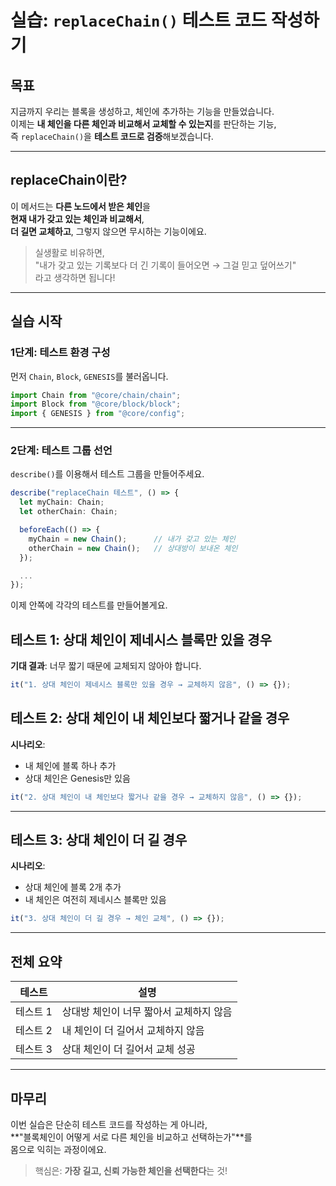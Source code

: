 # 실습: `replaceChain()` 테스트 코드 작성하기

## 목표

지금까지 우리는 블록을 생성하고, 체인에 추가하는 기능을 만들었습니다.  
이제는 **내 체인을 다른 체인과 비교해서 교체할 수 있는지**를 판단하는 기능,  
즉 `replaceChain()`을 **테스트 코드로 검증**해보겠습니다.

---

## replaceChain이란?

이 메서드는 **다른 노드에서 받은 체인**을  
**현재 내가 갖고 있는 체인과 비교해서**,  
**더 길면 교체하고**, 그렇지 않으면 무시하는 기능이에요.

> 실생활로 비유하면,  
> "내가 갖고 있는 기록보다 더 긴 기록이 들어오면 → 그걸 믿고 덮어쓰기"  
> 라고 생각하면 됩니다!

---

## 실습 시작

### 1단계: 테스트 환경 구성

먼저 `Chain`, `Block`, `GENESIS`를 불러옵니다.

```ts
import Chain from "@core/chain/chain";
import Block from "@core/block/block";
import { GENESIS } from "@core/config";
```

---

### 2단계: 테스트 그룹 선언

`describe()`를 이용해서 테스트 그룹을 만들어주세요.

```ts
describe("replaceChain 테스트", () => {
  let myChain: Chain;
  let otherChain: Chain;

  beforeEach(() => {
    myChain = new Chain();      // 내가 갖고 있는 체인
    otherChain = new Chain();   // 상대방이 보내온 체인
  });

  ...
});
```

이제 안쪽에 각각의 테스트를 만들어볼게요.

## 테스트 1: 상대 체인이 제네시스 블록만 있을 경우

**기대 결과**: 너무 짧기 때문에 교체되지 않아야 합니다.

```ts
it("1. 상대 체인이 제네시스 블록만 있을 경우 → 교체하지 않음", () => {});
```

## 테스트 2: 상대 체인이 내 체인보다 짧거나 같을 경우

**시나리오**:

- 내 체인에 블록 하나 추가
- 상대 체인은 Genesis만 있음

```ts
it("2. 상대 체인이 내 체인보다 짧거나 같을 경우 → 교체하지 않음", () => {});
```

---

## 테스트 3: 상대 체인이 더 길 경우

**시나리오**:

- 상대 체인에 블록 2개 추가
- 내 체인은 여전히 제네시스 블록만 있음

```ts
it("3. 상대 체인이 더 길 경우 → 체인 교체", () => {});
```

---

## 전체 요약

| 테스트   | 설명                                    |
| -------- | --------------------------------------- |
| 테스트 1 | 상대방 체인이 너무 짧아서 교체하지 않음 |
| 테스트 2 | 내 체인이 더 길어서 교체하지 않음       |
| 테스트 3 | 상대 체인이 더 길어서 교체 성공         |

---

## 마무리

이번 실습은 단순히 테스트 코드를 작성하는 게 아니라,  
**"블록체인이 어떻게 서로 다른 체인을 비교하고 선택하는가"**를  
몸으로 익히는 과정이에요.

> 핵심은: **가장 길고, 신뢰 가능한 체인을 선택한다**는 것!

